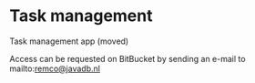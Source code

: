 # Task management
Task management app (moved)

Access can be requested on BitBucket by sending an e-mail to mailto:remco@javadb.nl
